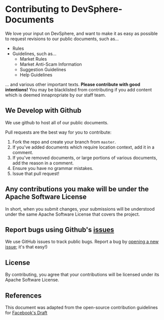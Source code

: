 # Contributing to DevSphere-Documents
We love your input on DevSphere, and want to make it as easy as possible to request revisions to our public documents, such as...

- Rules
- Guidelines, such as...
  - Market Rules
  - Market Anti-Scam Information
  - Suggestion Guidelines
  - Help Guidelines

... and various other important texts. **Please contribute with good intentions!** You may be blacklisted from contributing if you add content which is deemed innapropriate by our staff team.

## We Develop with Github
We use github to host all of our public documents.

Pull requests are the best way for you to contribute:

1. Fork the repo and create your branch from `master`.
2. If you've added documents which require location context, add it in a comment.
3. If you've removed documents, or large portions of various documents, add the reason in a comment.
4. Ensure you have no grammar mistakes.
5. Issue that pull request!

## Any contributions you make will be under the Apache Software License
In short, when you submit changes, your submissions will be understood under the same Apache Software License that covers the project.

## Report bugs using Github's [issues](https://github.com/DevSphere-Server/DevSphere-Documents/issues)
We use GitHub issues to track public bugs. Report a bug by [opening a new issue](); it's that easy!)

## License
By contributing, you agree that your contributions will be licensed under its Apache Software License.

## References
This document was adapted from the open-source contribution guidelines for [Facebook's Draft](https://github.com/facebook/draft-js/blob/a9316a723f9e918afde44dea68b5f9f39b7d9b00/CONTRIBUTING.md)
